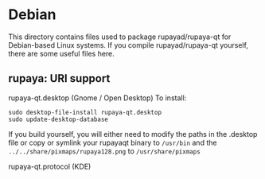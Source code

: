 
Debian
====================
This directory contains files used to package rupayad/rupaya-qt
for Debian-based Linux systems. If you compile rupayad/rupaya-qt yourself, there are some useful files here.

## rupaya: URI support ##


rupaya-qt.desktop  (Gnome / Open Desktop)
To install:

	sudo desktop-file-install rupaya-qt.desktop
	sudo update-desktop-database

If you build yourself, you will either need to modify the paths in
the .desktop file or copy or symlink your rupayaqt binary to `/usr/bin`
and the `../../share/pixmaps/rupaya128.png` to `/usr/share/pixmaps`

rupaya-qt.protocol (KDE)

